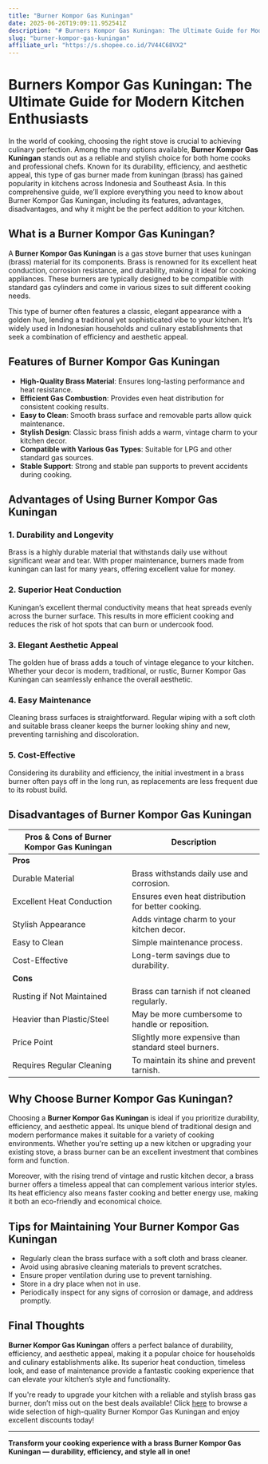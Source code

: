 ```yaml
---
title: "Burner Kompor Gas Kuningan"
date: 2025-06-26T19:09:11.952541Z
description: "# Burners Kompor Gas Kuningan: The Ultimate Guide for Modern Kitchen Enthusiasts..."
slug: "burner-kompor-gas-kuningan"
affiliate_url: "https://s.shopee.co.id/7V44C68VX2"
---
```

# Burners Kompor Gas Kuningan: The Ultimate Guide for Modern Kitchen Enthusiasts

In the world of cooking, choosing the right stove is crucial to achieving culinary perfection. Among the many options available, **Burner Kompor Gas Kuningan** stands out as a reliable and stylish choice for both home cooks and professional chefs. Known for its durability, efficiency, and aesthetic appeal, this type of gas burner made from kuningan (brass) has gained popularity in kitchens across Indonesia and Southeast Asia. In this comprehensive guide, we’ll explore everything you need to know about Burner Kompor Gas Kuningan, including its features, advantages, disadvantages, and why it might be the perfect addition to your kitchen.

## What is a Burner Kompor Gas Kuningan?

A **Burner Kompor Gas Kuningan** is a gas stove burner that uses kuningan (brass) material for its components. Brass is renowned for its excellent heat conduction, corrosion resistance, and durability, making it ideal for cooking appliances. These burners are typically designed to be compatible with standard gas cylinders and come in various sizes to suit different cooking needs.

This type of burner often features a classic, elegant appearance with a golden hue, lending a traditional yet sophisticated vibe to your kitchen. It’s widely used in Indonesian households and culinary establishments that seek a combination of efficiency and aesthetic appeal.

## Features of Burner Kompor Gas Kuningan

- **High-Quality Brass Material**: Ensures long-lasting performance and heat resistance.
- **Efficient Gas Combustion**: Provides even heat distribution for consistent cooking results.
- **Easy to Clean**: Smooth brass surface and removable parts allow quick maintenance.
- **Stylish Design**: Classic brass finish adds a warm, vintage charm to your kitchen decor.
- **Compatible with Various Gas Types**: Suitable for LPG and other standard gas sources.
- **Stable Support**: Strong and stable pan supports to prevent accidents during cooking.

## Advantages of Using Burner Kompor Gas Kuningan

### 1. Durability and Longevity
Brass is a highly durable material that withstands daily use without significant wear and tear. With proper maintenance, burners made from kuningan can last for many years, offering excellent value for money.

### 2. Superior Heat Conduction
Kuningan’s excellent thermal conductivity means that heat spreads evenly across the burner surface. This results in more efficient cooking and reduces the risk of hot spots that can burn or undercook food.

### 3. Elegant Aesthetic Appeal
The golden hue of brass adds a touch of vintage elegance to your kitchen. Whether your decor is modern, traditional, or rustic, Burner Kompor Gas Kuningan can seamlessly enhance the overall aesthetic.

### 4. Easy Maintenance
Cleaning brass surfaces is straightforward. Regular wiping with a soft cloth and suitable brass cleaner keeps the burner looking shiny and new, preventing tarnishing and discoloration.

### 5. Cost-Effective
Considering its durability and efficiency, the initial investment in a brass burner often pays off in the long run, as replacements are less frequent due to its robust build.

## Disadvantages of Burner Kompor Gas Kuningan

| Pros & Cons of Burner Kompor Gas Kuningan | Description |
|------------------------------|---------------------------------------------------------|
| **Pros**                    |                                                         |
| Durable Material           | Brass withstands daily use and corrosion.               |
| Excellent Heat Conduction   | Ensures even heat distribution for better cooking.    |
| Stylish Appearance          | Adds vintage charm to your kitchen decor.               |
| Easy to Clean               | Simple maintenance process.                             |
| Cost-Effective              | Long-term savings due to durability.                   |
| **Cons**                     |                                                         |
| Rusting if Not Maintained   | Brass can tarnish if not cleaned regularly.           |
| Heavier than Plastic/Steel  | May be more cumbersome to handle or reposition.       |
| Price Point                 | Slightly more expensive than standard steel burners.  |
| Requires Regular Cleaning   | To maintain its shine and prevent tarnish.            |

## Why Choose Burner Kompor Gas Kuningan?

Choosing a **Burner Kompor Gas Kuningan** is ideal if you prioritize durability, efficiency, and aesthetic appeal. Its unique blend of traditional design and modern performance makes it suitable for a variety of cooking environments. Whether you're setting up a new kitchen or upgrading your existing stove, a brass burner can be an excellent investment that combines form and function.

Moreover, with the rising trend of vintage and rustic kitchen decor, a brass burner offers a timeless appeal that can complement various interior styles. Its heat efficiency also means faster cooking and better energy use, making it both an eco-friendly and economical choice.

## Tips for Maintaining Your Burner Kompor Gas Kuningan

- Regularly clean the brass surface with a soft cloth and brass cleaner.
- Avoid using abrasive cleaning materials to prevent scratches.
- Ensure proper ventilation during use to prevent tarnishing.
- Store in a dry place when not in use.
- Periodically inspect for any signs of corrosion or damage, and address promptly.

## Final Thoughts

**Burner Kompor Gas Kuningan** offers a perfect balance of durability, efficiency, and aesthetic appeal, making it a popular choice for households and culinary establishments alike. Its superior heat conduction, timeless look, and ease of maintenance provide a fantastic cooking experience that can elevate your kitchen’s style and functionality.

If you're ready to upgrade your kitchen with a reliable and stylish brass gas burner, don’t miss out on the best deals available! Click [here](https://s.shopee.co.id/7V44C68VX2) to browse a wide selection of high-quality Burner Kompor Gas Kuningan and enjoy excellent discounts today!

---

**Transform your cooking experience with a brass Burner Kompor Gas Kuningan — durability, efficiency, and style all in one!**